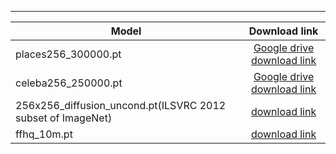 -----------------


|Model|Download link|
|---|:--:|
|places256_300000.pt| [Google drive download link](https://drive.google.com/uc?id=1QEl-btGbzQz6IwkXiFGd49uQNTUtTHsk)|
|celeba256_250000.pt| [Google drive download link](https://drive.google.com/uc?id=1norNWWGYP3EZ_o05DmoW1ryKuKMmhlCX)|
|256x256_diffusion_uncond.pt(ILSVRC 2012 subset of ImageNet)| [download link](https://openaipublic.blob.core.windows.net/diffusion/jul-2021/256x256_diffusion_uncond.pt) |
|ffhq_10m.pt| [download link](https://drive.google.com/drive/folders/1jElnRoFv7b31fG0v6pTSQkelbSX3xGZh?usp=sharing) |

